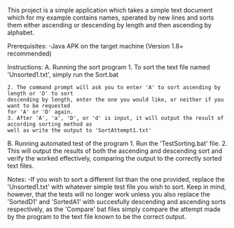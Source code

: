 This project is a simple application which takes a simple text document which for my example contains names, sperated 
by new lines and sorts them either ascending or descending by length and then ascending by alphabet.

Prerequisites: 
-Java APK on the target machine (Version 1.8+ recommended)

Instructions:
A. Running the sort program
	1. To sort the text file named 'Unsorted1.txt', simply run the Sort.bat

	2. The command prompt will ask you to enter 'A' to sort ascending by length or 'D' to sort
	descending by length, enter the one you would like, or neither if you want to be requested
	for 'A' or 'D' again.
	3. After 'A', 'a', 'D', or 'd' is input, it will output the result of according sorting method as
	well as write the output to 'SortAttempt1.txt'
B. Running automated test of the program
	1. Run the 'TestSorting.bat' file.
	2. This will output the results of both the ascending and descending sort and verify the worked 
	effectively, comparing the output to the correctly sorted text files.

Notes:
-If you wish to sort a different list than the one provided, replace the 'Unsorted1.txt' with whatever simple 
	test file you wish to sort. Keep in mind, however, that the tests will no longer work unless you also 
	replace the 'SortedD1' and 'SortedA1' with succesfully descending and ascending sorts respectively,
	as the 'Compare' bat files simply compare the attempt made by the program to the text file known to be
	the correct output.
